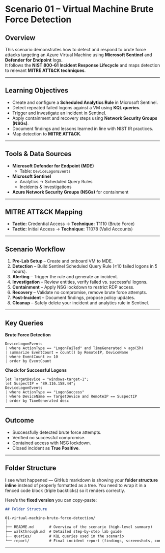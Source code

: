# Scenario 01 – Virtual Machine Brute Force Detection

## Overview
This scenario demonstrates how to detect and respond to brute force attacks targeting an Azure Virtual Machine using **Microsoft Sentinel** and **Defender for Endpoint** logs.  
It follows the **NIST 800-61 Incident Response Lifecycle** and maps detection to relevant **MITRE ATT&CK techniques**.

---

## Learning Objectives
- Create and configure a **Scheduled Analytics Rule** in Microsoft Sentinel.  
- Detect repeated failed logons against a VM using **KQL queries**.  
- Trigger and investigate an incident in Sentinel.  
- Apply containment and recovery steps using **Network Security Groups (NSGs)**.  
- Document findings and lessons learned in line with NIST IR practices.  
- Map detection to **MITRE ATT&CK**.  

---

## Tools & Data Sources
- **Microsoft Defender for Endpoint (MDE)**  
  - Table: `DeviceLogonEvents`  
- **Microsoft Sentinel**  
  - Analytics → Scheduled Query Rules  
  - Incidents & Investigations  
- **Azure Network Security Groups (NSGs)** for containment  

---

## MITRE ATT&CK Mapping
- **Tactic:** Credential Access → **Technique:** T1110 (Brute Force)  
- **Tactic:** Initial Access → **Technique:** T1078 (Valid Accounts)  

---

## Scenario Workflow
1. **Pre-Lab Setup** – Create and onboard VM to MDE.  
2. **Detection** – Build Sentinel Scheduled Query Rule (≥10 failed logons in 5 hours).  
3. **Alerting** – Trigger the rule and generate an incident.  
4. **Investigation** – Review entities, verify failed vs. successful logons.  
5. **Containment** – Apply NSG lockdown to restrict RDP access.  
6. **Recovery** – Validate no compromise, remove brute force attempts.  
7. **Post-Incident** – Document findings, propose policy updates.  
8. **Cleanup** – Safely delete your incident and analytics rule in Sentinel.  

---

## Key Queries

**Brute Force Detection**
```kusto
DeviceLogonEvents
| where ActionType == "LogonFailed" and TimeGenerated > ago(5h)
| summarize EventCount = count() by RemoteIP, DeviceName
| where EventCount >= 10
| order by EventCount
````

**Check for Successful Logons**

```kusto
let TargetDevice = "windows-target-1"; 
let SuspectIP = "89.116.158.44"; 
DeviceLogonEvents
| where ActionType == "LogonSuccess"
| where DeviceName == TargetDevice and RemoteIP == SuspectIP
| order by TimeGenerated desc
```

---

## Outcome

* Successfully detected brute force attempts.
* Verified no successful compromise.
* Contained access with NSG lockdown.
* Closed incident as **True Positive**.

---

## Folder Structure

I see what happened — GitHub markdown is showing your **folder structure inline** instead of properly formatted as a tree.
You need to wrap it in a fenced code block (triple backticks) so it renders correctly.

Here’s the **fixed version** you can copy-paste:

```markdown
## Folder Structure

01-virtual-machine-brute-force-detection/
│
├── README.md       # Overview of the scenario (high-level summary)
├── walkthrough.md  # Detailed step-by-step lab guide
├── queries/        # KQL queries used in the scenario
└── report/         # Final incident report (findings, screenshots, conclusions)
```
---

